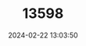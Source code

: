 ---
title: "13598"
category: "Mixophyes iteratus"
draft: false
date: 2024-02-22 13:03:50
languages:
  English: ["Giant Barred River-frog", "Great Barred Frog", "Southern Barred Frog", "Giant Barred-frog"]
---